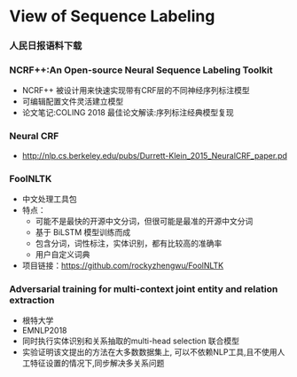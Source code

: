 # View of Sequence Labeling
### 人民日报语料下载

### NCRF++:An Open-source Neural Sequence Labeling Toolkit
+ NCRF++ 被设计用来快速实现带有CRF层的不同神经序列标注模型
+ 可编辑配置文件灵活建立模型
+ 论文笔记:COLING 2018 最佳论文解读:序列标注经典模型复现

### Neural CRF
- http://nlp.cs.berkeley.edu/pubs/Durrett-Klein_2015_NeuralCRF_paper.pd

### FoolNLTK
- 中文处理工具包
- 特点：
	- 可能不是最快的开源中文分词，但很可能是最准的开源中文分词
	- 基于 BiLSTM 模型训练而成
	- 包含分词，词性标注，实体识别，都有比较高的准确率
	- 用户自定义词典
- 项目链接：https://github.com/rockyzhengwu/FoolNLTK 


### Adversarial training for multi-context joint entity and relation extraction
+ 根特大学
+ EMNLP2018
+ 同时执行实体识别和关系抽取的multi-head selection 联合模型
+ 实验证明该文提出的方法在大多数数据集上, 可以不依赖NLP工具,且不使用人工特征设置的情况下,同步解决多关系问题
